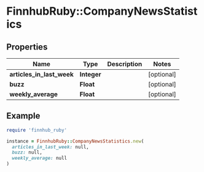# FinnhubRuby::CompanyNewsStatistics

## Properties

| Name | Type | Description | Notes |
| ---- | ---- | ----------- | ----- |
| **articles_in_last_week** | **Integer** |  | [optional] |
| **buzz** | **Float** |  | [optional] |
| **weekly_average** | **Float** |  | [optional] |

## Example

```ruby
require 'finnhub_ruby'

instance = FinnhubRuby::CompanyNewsStatistics.new(
  articles_in_last_week: null,
  buzz: null,
  weekly_average: null
)
```


